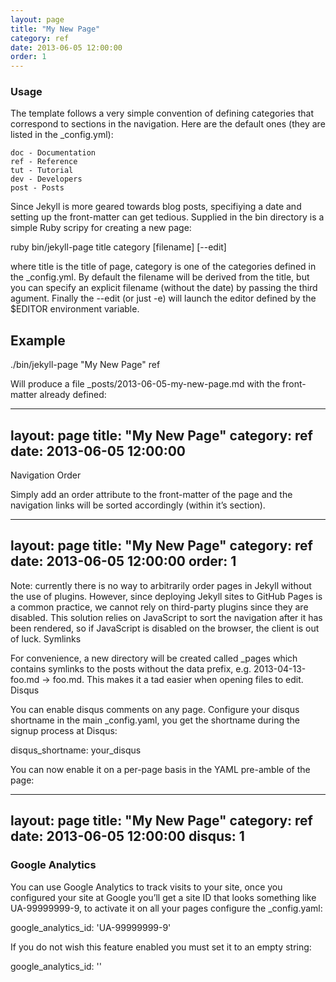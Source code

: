 ```yaml
---
layout: page
title: "My New Page"
category: ref
date: 2013-06-05 12:00:00
order: 1
---
```


### Usage

The template follows a very simple convention of defining categories that correspond to sections in the navigation. Here are the default ones (they are listed in the _config.yml):

    doc - Documentation
    ref - Reference
    tut - Tutorial
    dev - Developers
    post - Posts

Since Jekyll is more geared towards blog posts, specifiying a date and setting up the front-matter can get tedious. Supplied in the bin directory is a simple Ruby scripy for creating a new page:

ruby bin/jekyll-page title category [filename] [--edit]

where title is the title of page, category is one of the categories defined in the _config.yml. By default the filename will be derived from the title, but you can specify an explicit filename (without the date) by passing the third agument. Finally the --edit (or just -e) will launch the editor defined by the $EDITOR environment variable.

## Example

./bin/jekyll-page "My New Page" ref

Will produce a file _posts/2013-06-05-my-new-page.md with the front-matter already defined:

---
layout: page
title: "My New Page"
category: ref
date: 2013-06-05 12:00:00
---

Navigation Order

Simply add an order attribute to the front-matter of the page and the navigation links will be sorted accordingly (within it’s section).

---
layout: page
title: "My New Page"
category: ref
date: 2013-06-05 12:00:00
order: 1
---

Note: currently there is no way to arbitrarily order pages in Jekyll without the use of plugins. However, since deploying Jekyll sites to GitHub Pages is a common practice, we cannot rely on third-party plugins since they are disabled. This solution relies on JavaScript to sort the navigation after it has been rendered, so if JavaScript is disabled on the browser, the client is out of luck.
Symlinks

For convenience, a new directory will be created called _pages which contains symlinks to the posts without the data prefix, e.g. 2013-04-13-foo.md → foo.md. This makes it a tad easier when opening files to edit.
Disqus

You can enable disqus comments on any page. Configure your disqus shortname in the main _config.yaml, you get the shortname during the signup process at Disqus:

disqus_shortname: your_disqus

You can now enable it on a per-page basis in the YAML pre-amble of the page:

---
layout: page
title: "My New Page"
category: ref
date: 2013-06-05 12:00:00
disqus: 1
---

### Google Analytics

You can use Google Analytics to track visits to your site, once you configured your site at Google you’ll get a site ID that looks something like UA-99999999-9, to activate it on all your pages configure the _config.yaml:

google_analytics_id: 'UA-99999999-9'

If you do not wish this feature enabled you must set it to an empty string:

google_analytics_id: ''

